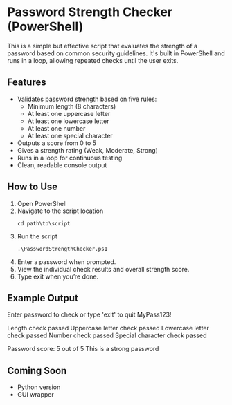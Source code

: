 # Password Strength Checker (PowerShell)

This is a simple but effective script that evaluates the strength of a password based on common security guidelines. 
It's built in PowerShell and runs in a loop, allowing repeated checks until the user exits.

## Features

- Validates password strength based on five rules:
  - Minimum length (8 characters)
  - At least one uppercase letter
  - At least one lowercase letter
  - At least one number
  - At least one special character
- Outputs a score from 0 to 5
- Gives a strength rating (Weak, Moderate, Strong)
- Runs in a loop for continuous testing
- Clean, readable console output

## How to Use

1. Open PowerShell
2. Navigate to the script location
    ```
    cd path\to\script
    ```
4. Run the script
    ```
    .\PasswordStrengthChecker.ps1
    ```
6. Enter a password when prompted.
7. View the individual check results and overall strength score.
8. Type exit when you’re done.

## Example Output

Enter password to check or type 'exit' to quit
MyPass123!

Length check passed
Uppercase letter check passed
Lowercase letter check passed
Number check passed
Special character check passed

Password score: 5 out of 5
This is a strong password

## Coming Soon

- Python version
- GUI wrapper
